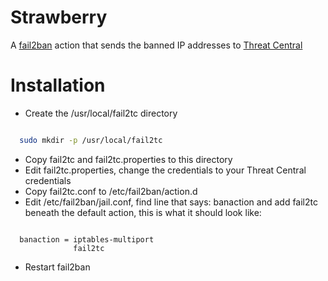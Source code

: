 # Strawberry
A [fail2ban](http://www.fail2ban.org/wiki/index.php/Main_Page) action that sends the banned IP addresses to [Threat Central](https://threatcentral.io/tc)

# Installation

- Create the /usr/local/fail2tc directory
```bash

  sudo mkdir -p /usr/local/fail2tc

```
- Copy fail2tc and fail2tc.properties to this directory
- Edit fail2tc.properties, change the credentials to your Threat Central credentials
- Copy fail2tc.conf to /etc/fail2ban/action.d
- Edit /etc/fail2ban/jail.conf, find line that says: banaction and add fail2tc beneath the default action, this is what it should look like:
```

  banaction = iptables-multiport
              fail2tc
```
- Restart fail2ban

